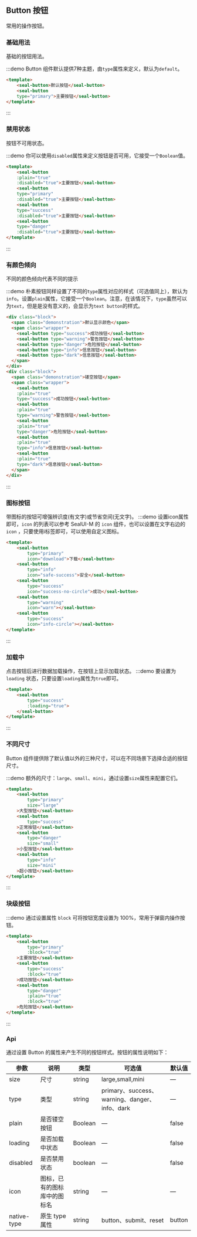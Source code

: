 <script>
  import $ from 'sealui-m/src/utils/util.js';
  export default {
    data() {
      return {
      };
    },
    methods: {
      handleClick(event) {
        console.log(event);
        alert('button clicked!');
      }
    },
    mounted() {
      this.$nextTick(() => {
        let demos = document.querySelectorAll('.source');
        let thirdDemo = demos[2];
        console.log(thirdDemo);
        $(thirdDemo).addClass('intro-block')
        //addClass(thirdDemo, 'intro-block');
      });
    }
  }
</script>
<style>
    .demo-box .sealui-button {
      margin-right: 10px;
      margin-bottom: 10px;
    }
    .demo-box.demo-button .intro-block {
    padding: 0;
  }

  .demo-button .intro-block .block {
    padding: 30px 24px;
    overflow: hidden;
    border-bottom: solid 1px #e9e9e9;
    &:last-child {
      border-bottom: none;
    }
  }

  .demo-button .intro-block .demonstration {
    font-size: 14px;
    color: rgba(0,0,0,.65);
    line-height: 44px;
  }

  .demo-button .intro-block .wrapper {
    display: block;
    margin-right: 20px;
  }
</style>
## Button 按钮
常用的操作按钮。

### 基础用法

基础的按钮用法。

:::demo Button 组件默认提供7种主题，由`type`属性来定义，默认为`default`。

```html
<template>
    <seal-button>默认按钮</seal-button>
    <seal-button
    type="primary">主要按钮</seal-button>
</template>
```
:::

### 禁用状态

按钮不可用状态。

:::demo 你可以使用`disabled`属性来定义按钮是否可用，它接受一个`Boolean`值。

```html
<template>
    <seal-button
    :plain="true"
    :disabled="true">主要按钮</seal-button>
    <seal-button
    type="primary"
    :disabled="true">主要按钮</seal-button>
    <seal-button
    type="success"
    :disabled="true">主要按钮</seal-button>
    <seal-button
    type="danger"
    :disabled="true">主要按钮</seal-button>
</template>
```
:::

### 有颜色倾向

不同的颜色倾向代表不同的提示

:::demo 朴素按钮同样设置了不同的`type`属性对应的样式（可选值同上），默认为`info`。设置`plain`属性，它接受一个`Boolean`。注意，在该情况下，`type`虽然可以为`text`，但是是没有意义的，会显示为`text button`的样式。

```html
<div class="block">
  <span class="demonstration">默认显示颜色</span>
  <span class="wrapper">
    <seal-button type="success">成功按钮</seal-button>
    <seal-button type="warning">警告按钮</seal-button>
    <seal-button type="danger">危险按钮</seal-button>
    <seal-button type="info">信息按钮</seal-button>
    <seal-button type="dark">信息按钮</seal-button>
  </span>
</div>
<div class="block">
  <span class="demonstration">镂空按钮</span>
  <span class="wrapper">
    <seal-button
    :plain="true"
    type="success">成功按钮</seal-button>
    <seal-button
    :plain="true"
    type="warning">警告按钮</seal-button>
    <seal-button
    :plain="true"
    type="danger">危险按钮</seal-button>
    <seal-button
    :plain="true"
    type="info">信息按钮</seal-button>
    <seal-button
    :plain="true"
    type="dark">信息按钮</seal-button>
  </span>
</div>
```
:::

### 图标按钮
带图标的按钮可增强辨识度(有文字)或节省空间(无文字)。
:::demo 设置icon属性即可，`icon` 的列表可以参考 SealUI-M 的 `icon` 组件，也可以设置在文字右边的 `icon` ，只要使用i标签即可，可以使用自定义图标。
```html
<template>
    <seal-button
        type="primary"
        icon="download">下载</seal-button>
    <seal-button
        type="info"
        icon="safe-success">安全</seal-button>
    <seal-button
        type="success"
        icon="success-no-circle">成功</seal-button>
    <seal-button
        type="warning"
        icon="warn"></seal-button>
    <seal-button
        type="success"
        icon="info-circle"></seal-button>
</template>
```
:::

### 加载中
点击按钮后进行数据加载操作，在按钮上显示加载状态。
:::demo 要设置为 `loading` 状态，只要设置`loading`属性为`true`即可。
```html
<template>
    <seal-button
        type="success"
        :loading="true">
    </seal-button>
</template>
```
:::

### 不同尺寸

Button 组件提供除了默认值以外的三种尺寸，可以在不同场景下选择合适的按钮尺寸。

:::demo 额外的尺寸：`large`、`small`、`mini`，通过设置`size`属性来配置它们。

```html
<template>
    <seal-button
        type="primary"
        size="large"
    >大型按钮</seal-button>
    <seal-button
        type="success"
    >正常按钮</seal-button>
    <seal-button
        type="danger"
        size="small"
    >小型按钮</seal-button>
    <seal-button
        type="info"
        size="mini"
    >超小按钮</seal-button>
</template>
```
:::


### 块级按钮
:::demo 通过设置属性 `block` 可将按钮宽度设置为 100%，常用于弹窗内操作按钮。
```html
<template>
    <seal-button
        type="primary"
        :block="true"
    >主要按钮</seal-button>
    <seal-button
        type="success"
        :block="true"
    >成功按钮</seal-button>
    <seal-button
        type="danger"
        :plain="true"
        :block="true"
    >危险按钮</seal-button>
</template>
```
:::


### Api
通过设置 Button 的属性来产生不同的按钮样式。按钮的属性说明如下：

| 参数      | 说明    | 类型      | 可选值       | 默认值   |
|---------- |-------- |---------- |-------------  |-------- |
| size     | 尺寸   | string  |   large,small,mini            |    —     |
| type     | 类型   | string    |   primary、success、warning、danger、info、dark |     —    |
| plain     | 是否镂空按钮   | Boolean    | — | false   |
| loading     | 是否加载中状态   | Boolean    | — | false   |
| disabled  | 是否禁用状态    | boolean   | —   | false   |
| icon  | 图标，已有的图标库中的图标名 | string   |  —  |  —  |
| native-type | 原生 type 属性 | string | button、submit、reset | button |
